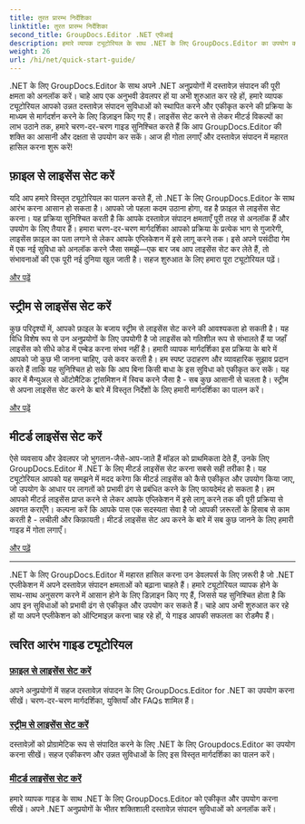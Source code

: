 ```yaml
---
title: तुरत प्रारम्भ निर्देशिका
linktitle: तुरत प्रारम्भ निर्देशिका
second_title: GroupDocs.Editor .NET एपीआई
description: हमारे व्यापक ट्यूटोरियल के साथ .NET के लिए GroupDocs.Editor का उपयोग करना सीखें। लाइसेंस सेट करें, सुविधाओं को एकीकृत करें और शक्तिशाली दस्तावेज़ संपादन क्षमताओं को अनलॉक करें।
weight: 26
url: /hi/net/quick-start-guide/
---
```

.NET के लिए GroupDocs.Editor के साथ अपने .NET अनुप्रयोगों में दस्तावेज़ संपादन की पूरी क्षमता को अनलॉक करें। चाहे आप एक अनुभवी डेवलपर हों या अभी शुरुआत कर रहे हों, हमारे व्यापक ट्यूटोरियल आपको उन्नत दस्तावेज़ संपादन सुविधाओं को स्थापित करने और एकीकृत करने की प्रक्रिया के माध्यम से मार्गदर्शन करने के लिए डिज़ाइन किए गए हैं। लाइसेंस सेट करने से लेकर मीटर्ड विकल्पों का लाभ उठाने तक, हमारे चरण-दर-चरण गाइड सुनिश्चित करते हैं कि आप GroupDocs.Editor की शक्ति का आसानी और दक्षता से उपयोग कर सकें। आज ही गोता लगाएँ और दस्तावेज़ संपादन में महारत हासिल करना शुरू करें!
## फ़ाइल से लाइसेंस सेट करें

यदि आप हमारे विस्तृत ट्यूटोरियल का पालन करते हैं, तो .NET के लिए GroupDocs.Editor के साथ आरंभ करना आसान हो सकता है। आपको जो पहला कदम उठाना होगा, वह है फ़ाइल से लाइसेंस सेट करना। यह प्रक्रिया सुनिश्चित करती है कि आपके दस्तावेज़ संपादन क्षमताएँ पूरी तरह से अनलॉक हैं और उपयोग के लिए तैयार हैं। हमारा चरण-दर-चरण मार्गदर्शिका आपको प्रक्रिया के प्रत्येक भाग से गुजारेगी, लाइसेंस फ़ाइल का पता लगाने से लेकर आपके एप्लिकेशन में इसे लागू करने तक। इसे अपने पसंदीदा गेम में एक नई सुविधा को अनलॉक करने जैसा समझें—एक बार जब आप लाइसेंस सेट कर लेते हैं, तो संभावनाओं की एक पूरी नई दुनिया खुल जाती है। सहज शुरुआत के लिए हमारा पूरा ट्यूटोरियल पढ़ें।

[और पढ़ें](./set-license-from-file/)

## स्ट्रीम से लाइसेंस सेट करें

कुछ परिदृश्यों में, आपको फ़ाइल के बजाय स्ट्रीम से लाइसेंस सेट करने की आवश्यकता हो सकती है। यह विधि विशेष रूप से उन अनुप्रयोगों के लिए उपयोगी है जो लाइसेंस को गतिशील रूप से संभालते हैं या जहाँ लाइसेंस को सीधे कोड में एम्बेड करना संभव नहीं है। हमारी व्यापक मार्गदर्शिका इस प्रक्रिया के बारे में आपको जो कुछ भी जानना चाहिए, उसे कवर करती है। हम स्पष्ट उदाहरण और व्यावहारिक सुझाव प्रदान करते हैं ताकि यह सुनिश्चित हो सके कि आप बिना किसी बाधा के इस सुविधा को एकीकृत कर सकें। यह कार में मैन्युअल से ऑटोमैटिक ट्रांसमिशन में स्विच करने जैसा है - सब कुछ आसानी से चलता है। स्ट्रीम से अपना लाइसेंस सेट करने के बारे में विस्तृत निर्देशों के लिए हमारी मार्गदर्शिका का पालन करें।

[और पढ़ें](./set-license-from-stream/)

## मीटर्ड लाइसेंस सेट करें

ऐसे व्यवसाय और डेवलपर जो भुगतान-जैसे-आप-जाते हैं मॉडल को प्राथमिकता देते हैं, उनके लिए GroupDocs.Editor में .NET के लिए मीटर्ड लाइसेंस सेट करना सबसे सही तरीका है। यह ट्यूटोरियल आपको यह समझने में मदद करेगा कि मीटर्ड लाइसेंस को कैसे एकीकृत और उपयोग किया जाए, जो उपयोग के आधार पर लागतों को प्रभावी ढंग से प्रबंधित करने के लिए फायदेमंद हो सकता है। हम आपको मीटर्ड लाइसेंस प्राप्त करने से लेकर आपके एप्लिकेशन में इसे लागू करने तक की पूरी प्रक्रिया से अवगत कराएँगे। कल्पना करें कि आपके पास एक सदस्यता सेवा है जो आपकी ज़रूरतों के हिसाब से काम करती है - लचीली और किफ़ायती। मीटर्ड लाइसेंस सेट अप करने के बारे में सब कुछ जानने के लिए हमारी गाइड में गोता लगाएँ।

[और पढ़ें](./set-metered-license/)

---

.NET के लिए GroupDocs.Editor में महारत हासिल करना उन डेवलपर्स के लिए ज़रूरी है जो .NET एप्लीकेशन में अपने दस्तावेज़ संपादन क्षमताओं को बढ़ाना चाहते हैं। हमारे ट्यूटोरियल व्यापक होने के साथ-साथ अनुसरण करने में आसान होने के लिए डिज़ाइन किए गए हैं, जिससे यह सुनिश्चित होता है कि आप इन सुविधाओं को प्रभावी ढंग से एकीकृत और उपयोग कर सकते हैं। चाहे आप अभी शुरुआत कर रहे हों या अपने एप्लीकेशन को ऑप्टिमाइज़ करना चाह रहे हों, ये गाइड आपकी सफलता का रोडमैप हैं।
## त्वरित आरंभ गाइड ट्यूटोरियल
### [फ़ाइल से लाइसेंस सेट करें](./set-license-from-file/)
अपने अनुप्रयोगों में सहज दस्तावेज़ संपादन के लिए GroupDocs.Editor for .NET का उपयोग करना सीखें। चरण-दर-चरण मार्गदर्शिका, युक्तियाँ और FAQs शामिल हैं।
### [स्ट्रीम से लाइसेंस सेट करें](./set-license-from-stream/)
दस्तावेज़ों को प्रोग्रामेटिक रूप से संपादित करने के लिए .NET के लिए Groupdocs.Editor का उपयोग करना सीखें। सहज एकीकरण और उन्नत सुविधाओं के लिए इस विस्तृत मार्गदर्शिका का पालन करें।
### [मीटर्ड लाइसेंस सेट करें](./set-metered-license/)
हमारे व्यापक गाइड के साथ .NET के लिए GroupDocs.Editor को एकीकृत और उपयोग करना सीखें। अपने .NET अनुप्रयोगों के भीतर शक्तिशाली दस्तावेज़ संपादन सुविधाओं को अनलॉक करें।